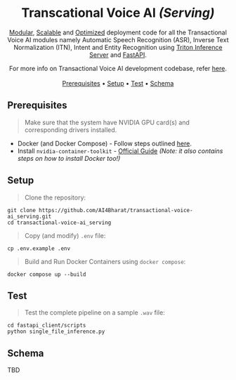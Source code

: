 <h1 align="center">Transcational Voice AI <i>(Serving)</i> </h1>

<p align="center"><u>Modular</u>, <u>Scalable</u> and  <u>Optimized</u> deployment code for all the Transactional Voice AI modules namely Automatic Speech Recognition (ASR), Inverse Text Normalization (ITN), Intent and Entity Recognition using <a href="https://github.com/triton-inference-server/server">Triton Inference Server</a> and <a href="https://github.com/tiangolo/fastapi">FastAPI</a>.</p>
<p align="center">
  For more info on Transactional Voice AI development codebase, refer <a href="https://ucr.docyard.ai/">here</a>.
  <br> <br>
  <a href="#prerequisites">Prerequisites</a> •
  <a href="#setup">Setup</a> •
  <a href="#test">Test</a> •
  <a href="#schema">Schema</a>
</p>

## Prerequisites

> Make sure that the system have NVIDIA GPU card(s) and corresponding drivers installed.

- Docker (and Docker Compose) - Follow steps outlined [here](https://docs.docker.com/engine/install/).
- Install `nvidia-container-toolkit` - [Official Guide](https://docs.nvidia.com/datacenter/cloud-native/container-toolkit/latest/install-guide.html#docker) *(Note: it also contains steps on how to install Docker too!)*

## Setup

> Clone the repository: 
```
git clone https://github.com/AI4Bharat/transactional-voice-ai_serving.git
cd transactional-voice-ai_serving
```
> Copy (and modify) `.env` file:
```
cp .env.example .env
```
> Build and Run Docker Containers using  `docker compose`:
```
docker compose up --build
```

## Test
> Test the complete pipeline on a sample `.wav` file: 
```
cd fastapi_client/scripts
python single_file_inference.py
```

## Schema
TBD
